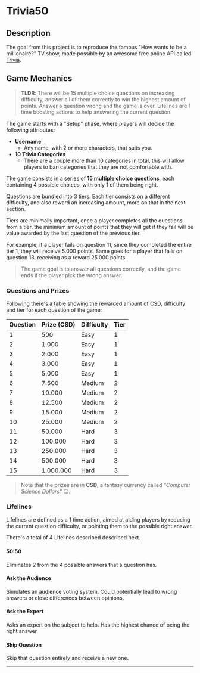 # Trivia50

## Description

The goal from this project is to reproduce the famous "How wants to be a millionaire?" TV show, made possible by an awesome free online API called [Trivia](https://opentdb.com/).

## Game Mechanics

> **TLDR**: There will be 15 multiple choice questions on increasing difficulty, answer all of them correctly to win the highest amount of points. Answer a question wrong and the game is over. Lifelines are 1 time boosting actions to help answering the current question.

The game starts with a "Setup" phase, where players will decide the following attributes:
* **Username**
	* Any name, with 2 or more characters, that suits you.
* **10 Trivia Categories**
	* There are a couple more than 10 categories in total, this will allow players to ban categories that they are not comfortable with.

The game consists in a series of **15 multiple choice questions**, each containing 4 possible choices, with only 1 of them being right.

Questions are bundled into 3 tiers. Each tier consists on a different difficulty, and also reward an increasing amount, more on that in the next section.

Tiers are minimally important, once a player completes all the questions from a tier, the minimum amount of points that they will get if they fail will be value awarded by the last question of the previous tier.

For example, if a player fails on question 11, since they completed the entire tier 1, they will receive 5.000 points. Same goes for a player that fails on question 13, receiving as a reward 25.000 points.

> The game goal is to answer all questions correctly, and the game ends if the player pick the wrong answer.

### Questions and Prizes

Following there's a table showing the rewarded amount of CSD, difficulty and tier for each question of the game:

| Question | Prize (CSD) | Difficulty | Tier |
| -------- | ----------- | ---------- | ---- |
| 1        | 500         | Easy       | 1    |
| 2        | 1.000       | Easy       | 1    |
| 3        | 2.000       | Easy       | 1    |
| 4        | 3.000       | Easy       | 1    |
| 5        | 5.000       | Easy       | 1    |
| 6        | 7.500       | Medium     | 2    |
| 7        | 10.000      | Medium     | 2    |
| 8        | 12.500      | Medium     | 2    |
| 9        | 15.000      | Medium     | 2    |
| 10       | 25.000      | Medium     | 2    |
| 11       | 50.000      | Hard       | 3    |
| 12       | 100.000     | Hard       | 3    |
| 13       | 250.000     | Hard       | 3    |
| 14       | 500.000     | Hard       | 3    |
| 15       | 1.000.000   | Hard       | 3    |

> Note that the prizes are in **CSD**, a fantasy currency called _"Computer Science Dollars"_ 😉.

### Lifelines

Lifelines are defined as a 1 time action, aimed at aiding players by reducing the current question difficulty, or pointing them to the possible right answer.

There's a total of 4 Lifelines described described next.
#### 50:50
Eliminates 2 from the 4 possible answers that a question has.
#### Ask the Audience
Simulates an audience voting system. Could potentially lead to wrong answers or close differences between opinions.
#### Ask the Expert
Asks an expert on the subject to help. Has the highest chance of being the right answer.
#### Skip Question
Skip that question entirely and receive a new one.

---